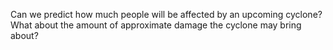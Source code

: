 Can we predict how much people will be affected by an upcoming cyclone? What about the amount of approximate damage the cyclone may bring about?
